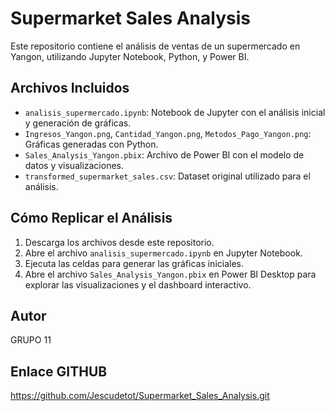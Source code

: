 # Supermarket Sales Analysis

Este repositorio contiene el análisis de ventas de un supermercado en Yangon, utilizando Jupyter Notebook, Python, y Power BI.

## Archivos Incluidos
- `analisis_supermercado.ipynb`: Notebook de Jupyter con el análisis inicial y generación de gráficas.
- `Ingresos_Yangon.png`, `Cantidad_Yangon.png`, `Metodos_Pago_Yangon.png`: Gráficas generadas con Python.
- `Sales_Analysis_Yangon.pbix`: Archivo de Power BI con el modelo de datos y visualizaciones.
- `transformed_supermarket_sales.csv`: Dataset original utilizado para el análisis.

## Cómo Replicar el Análisis
1. Descarga los archivos desde este repositorio.
2. Abre el archivo `analisis_supermercado.ipynb` en Jupyter Notebook.
3. Ejecuta las celdas para generar las gráficas iniciales.
4. Abre el archivo `Sales_Analysis_Yangon.pbix` en Power BI Desktop para explorar las visualizaciones y el dashboard interactivo.

## Autor
GRUPO 11

## Enlace GITHUB 
https://github.com/Jescudetot/Supermarket_Sales_Analysis.git
